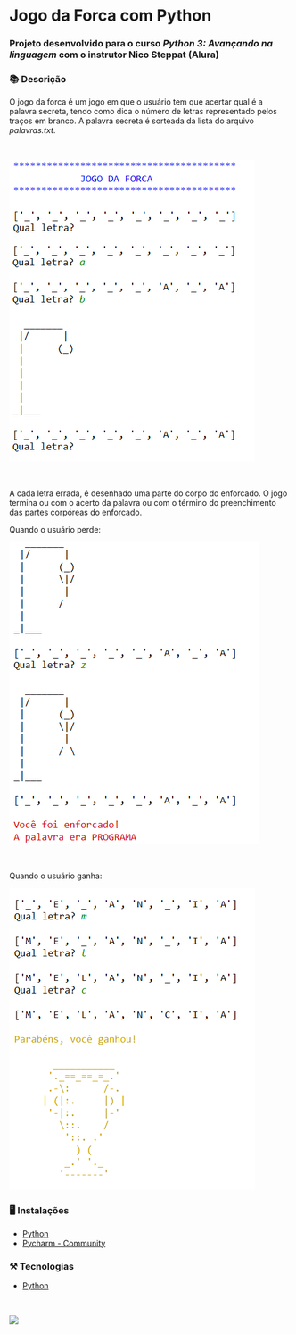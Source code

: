 # Jogo da Forca com Python

### Projeto desenvolvido para o curso *Python 3: Avançando na linguagem* com o instrutor Nico Steppat (Alura)


### 📚  Descrição

O jogo da forca é um jogo em que o usuário tem que acertar qual é a palavra secreta, tendo como dica o número de letras representado pelos traços em branco. 
A palavra secreta é sorteada da lista do arquivo *palavras.txt*.


&nbsp;

<img src="img/jogo.png" alt="Imagem do ínicio do jogo"/>


&nbsp;

A cada letra errada, é desenhado uma parte do corpo do enforcado. O jogo termina ou com o acerto da palavra ou com o término do preenchimento das partes corpóreas do enforcado. 

Quando o usuário perde:

<img src="img/perdeu.png" alt="Imagem do final do jogo, quando o jogador perde"/>

&nbsp;

Quando o usuário ganha:


<img src="img/ganhou.png" alt="Imagem do final do jogo, quando o jogador ganha"/>

### 🖥️  Instalações

- [Python](https://www.python.org/)
- [Pycharm - Community](https://www.jetbrains.com/pt-br/pycharm/download/)

### ⚒️  Tecnologias

- [Python](https://www.python.org/)

&nbsp;


<a href="https://www.linkedin.com/in/claudia-nogueira-dos-anjos-b71726215/" target="_blank">
        <img src="https://img.shields.io/badge/claudiaanjos-%230077B5.svg?&style=for-the-badge&logo=linkedin&logoColor=white&link=mailto:https://www.linkedin.com/in/claudia-nogueira-dos-anjos-093407180/">
</a>

